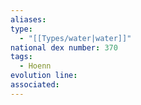 ```yaml
---
aliases: 
type:
  - "[[Types/water|water]]"
national dex number: 370
tags:
  - Hoenn
evolution line: 
associated:
---
```

